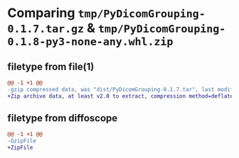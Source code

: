 # Comparing `tmp/PyDicomGrouping-0.1.7.tar.gz` & `tmp/PyDicomGrouping-0.1.8-py3-none-any.whl.zip`

## filetype from file(1)

```diff
@@ -1 +1 @@
-gzip compressed data, was "dist/PyDicomGrouping-0.1.7.tar", last modified: Thu May 30 06:34:36 2024, max compression
+Zip archive data, at least v2.0 to extract, compression method=deflate
```

## filetype from diffoscope

```diff
@@ -1 +1 @@
-GzipFile
+ZipFile
```


